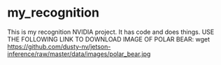 # my_recognition
This is my recognition NVIDIA project. It has code and does things.
USE THE FOLLOWING LINK TO DOWNLOAD IMAGE OF POLAR BEAR:
wget https://github.com/dusty-nv/jetson-inference/raw/master/data/images/polar_bear.jpg

